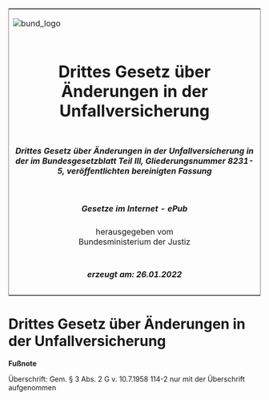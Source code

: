 <span id="DECKBLATT.html"></span>

<table border="0" frame="border" width="100%">

<tr valign="top">

<td align="left">

![bund\_logo](BfJ_2021_Web_de_de.gif)

</td>

<td align="right">

 

</td>

</tr>

<tr align="center" valign="middle">

<td colspan="2">

# Drittes Gesetz über Änderungen in der Unfallversicherung

</td>

</tr>

<tr align="center" valign="middle">

<td colspan="2">

##### Drittes Gesetz über Änderungen in der Unfallversicherung in der im Bundesgesetzblatt Teil III, Gliederungsnummer 8231-5, veröffentlichten bereinigten Fassung

</td>

</tr>

<tr align="center" valign="middle">

<td colspan="2">

  
  

##### Gesetze im Internet - ePub  
  
herausgegeben vom  
Bundesministerium der Justiz

</td>

</tr>

<tr align="center" valign="bottom">

<td colspan="2">

  
  

##### erzeugt am: 26.01.2022

</td>

</tr>

</table>

<span id="BJNR004050928.html"></span>

# Drittes Gesetz über Änderungen in der Unfallversicherung

<div>

  
**Fußnote**

<div class="jnhtml">

<div>

<div class="jurAbsatz">

Überschrift: Gem. § 3 Abs. 2 G v. 10.7.1958 114-2 nur mit der
Überschrift aufgenommen

</div>

</div>

</div>

</div>
